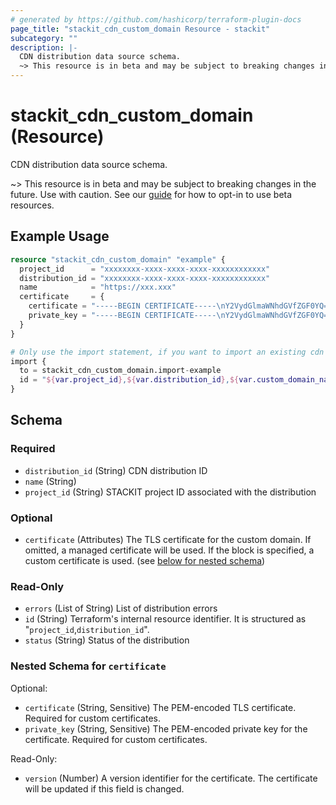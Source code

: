```yaml
---
# generated by https://github.com/hashicorp/terraform-plugin-docs
page_title: "stackit_cdn_custom_domain Resource - stackit"
subcategory: ""
description: |-
  CDN distribution data source schema.
  ~> This resource is in beta and may be subject to breaking changes in the future. Use with caution. See our guide https://registry.terraform.io/providers/stackitcloud/stackit/latest/docs/guides/opting_into_beta_resources for how to opt-in to use beta resources.
---
```


# stackit_cdn_custom_domain (Resource)

CDN distribution data source schema.

~> This resource is in beta and may be subject to breaking changes in the future. Use with caution. See our [guide](https://registry.terraform.io/providers/stackitcloud/stackit/latest/docs/guides/opting_into_beta_resources) for how to opt-in to use beta resources.

## Example Usage

```terraform
resource "stackit_cdn_custom_domain" "example" {
  project_id      = "xxxxxxxx-xxxx-xxxx-xxxx-xxxxxxxxxxxx"
  distribution_id = "xxxxxxxx-xxxx-xxxx-xxxx-xxxxxxxxxxxx"
  name            = "https://xxx.xxx"
  certificate     = {
    certificate = "-----BEGIN CERTIFICATE-----\nY2VydGlmaWNhdGVfZGF0YQ==\n-----END CERTIFICATE---"
    private_key = "-----BEGIN CERTIFICATE-----\nY2VydGlmaWNhdGVfZGF0YQ==\n-----END CERTIFICATE---"
  }
}

# Only use the import statement, if you want to import an existing cdn custom domain
import {
  to = stackit_cdn_custom_domain.import-example
  id = "${var.project_id},${var.distribution_id},${var.custom_domain_name}"
}
```

<!-- schema generated by tfplugindocs -->
## Schema

### Required

- `distribution_id` (String) CDN distribution ID
- `name` (String)
- `project_id` (String) STACKIT project ID associated with the distribution

### Optional

- `certificate` (Attributes) The TLS certificate for the custom domain. If omitted, a managed certificate will be used. If the block is specified, a custom certificate is used. (see [below for nested schema](#nestedatt--certificate))

### Read-Only

- `errors` (List of String) List of distribution errors
- `id` (String) Terraform's internal resource identifier. It is structured as "`project_id`,`distribution_id`".
- `status` (String) Status of the distribution

<a id="nestedatt--certificate"></a>
### Nested Schema for `certificate`

Optional:

- `certificate` (String, Sensitive) The PEM-encoded TLS certificate. Required for custom certificates.
- `private_key` (String, Sensitive) The PEM-encoded private key for the certificate. Required for custom certificates.

Read-Only:

- `version` (Number) A version identifier for the certificate. The certificate will be updated if this field is changed.
